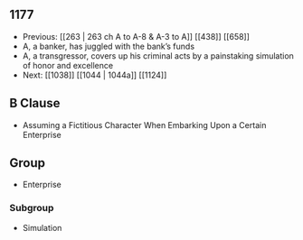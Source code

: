 ## 1177
- Previous: [[263 | 263 ch A to A-8 &amp; A-3 to A]] [[438]] [[658]] 
- A, a banker, has juggled with the bank’s funds
- A, a transgressor, covers up his criminal acts by a painstaking simulation of honor and excellence
- Next: [[1038]] [[1044 | 1044a]] [[1124]] 

## B Clause
- Assuming a Fictitious Character When Embarking  Upon a Certain Enterprise

## Group
- Enterprise

### Subgroup
- Simulation


